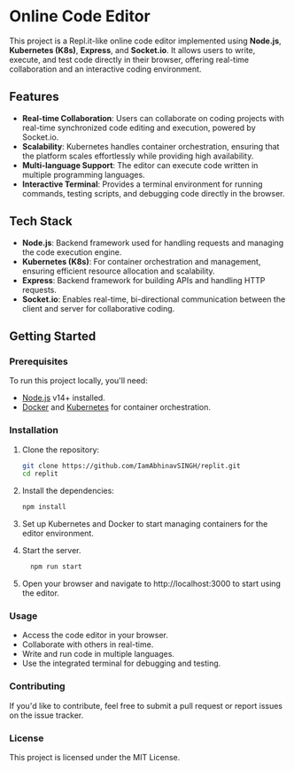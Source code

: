 # Online Code Editor

This project is a Repl.it-like online code editor implemented using **Node.js**, **Kubernetes (K8s)**, **Express**, and **Socket.io**. It allows users to write, execute, and test code directly in their browser, offering real-time collaboration and an interactive coding environment.

## Features

- **Real-time Collaboration**: Users can collaborate on coding projects with real-time synchronized code editing and execution, powered by Socket.io.
- **Scalability**: Kubernetes handles container orchestration, ensuring that the platform scales effortlessly while providing high availability.
- **Multi-language Support**: The editor can execute code written in multiple programming languages.
- **Interactive Terminal**: Provides a terminal environment for running commands, testing scripts, and debugging code directly in the browser.

## Tech Stack

- **Node.js**: Backend framework used for handling requests and managing the code execution engine.
- **Kubernetes (K8s)**: For container orchestration and management, ensuring efficient resource allocation and scalability.
- **Express**: Backend framework for building APIs and handling HTTP requests.
- **Socket.io**: Enables real-time, bi-directional communication between the client and server for collaborative coding.

## Getting Started

### Prerequisites

To run this project locally, you'll need:

- [Node.js](https://nodejs.org/) v14+ installed.
- [Docker](https://www.docker.com/get-started) and [Kubernetes](https://kubernetes.io/docs/setup/) for container orchestration.

### Installation

1. Clone the repository:
   ```bash
   git clone https://github.com/IamAbhinavSINGH/replit.git
   cd replit
   
2. Install the dependencies:
   ```bash
   npm install
   
3. Set up Kubernetes and Docker to start managing containers for the editor environment.

4. Start the server.
   ```bash
     npm run start
   
5. Open your browser and navigate to http://localhost:3000 to start using the   editor.

  ### Usage
  
- Access the code editor in your browser.
- Collaborate with others in real-time.
- Write and run code in multiple languages.
- Use the integrated terminal for debugging and testing.

### Contributing

If you'd like to contribute, feel free to submit a pull request or report issues on the issue tracker.

### License

This project is licensed under the MIT License.
